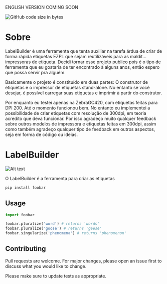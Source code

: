 ENGLISH VERSION COMING SOON

![GitHub code size in bytes](https://img.shields.io/github/languages/code-size/JuanAlexandre/LabelBuilder)

# Sobre

LabelBuilder é uma ferramenta que tenta auxiliar na tarefa árdua de criar de forma rápida etiquetas EZPL que sejam reutilizáveis para as maldit... impressoras de etiqueta.
Decidi tornar esse projeto publico pois é o tipo de ferramenta que eu gostaria de ter encontrado à alguns anos, então espero que possa servir pra alguém.

Basicamente o projeto é constituído em duas partes: O construtor de etiquetas e o impressor de etiquetas stand-alone. No entanto se você desejar, é possível carregar suas etiquetas e imprimir à partir do construtor.

Por enquanto eu testei apenas na ZebraGC420, com etiquetas feitas para DPI 200. Até o momento funcionou bem. No entanto eu implementei a possibilidade de criar etiquetas com resolução de 300dpi, em teoria acredito que deva funcionar. Por isso agradeço muito qualquer feedback sobre outros modelos de impressora e etiquetas feitas em 300dpi, assim como também agradeço qualquer tipo de feedback em outros aspectos, seja em forma de código ou ideias.

# LabelBuilder

![Alt text](relative/path/to/img.jpg?raw=true "Title")

O LabelBuilder é a ferramenta para criar as etiquetas

```bash
pip install foobar
```

## Usage

```python
import foobar

foobar.pluralize('word') # returns 'words'
foobar.pluralize('goose') # returns 'geese'
foobar.singularize('phenomena') # returns 'phenomenon'
```

## Contributing
Pull requests are welcome. For major changes, please open an issue first to discuss what you would like to change.

Please make sure to update tests as appropriate.
